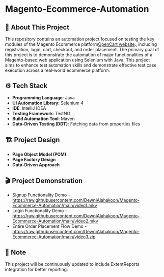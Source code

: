 # Magento-Ecommerce-Automation

## 📌 About This Project

This repository contains an automation project focused on testing the key modules of the Magento Ecommerce platform[OpenCart website](https://magento.softwaretestingboard.com/)., including registration, login, cart, checkout, and order placement. The primary goal of this project is to demonstrate the automation of major functionalities of a Magento-based web application using Selenium with Java. This project aims to enhance test automation skills and demonstrate effective test case execution across a real-world ecommerce platform.

## ⚙️ Tech Stack
- **Programming Language**: Java
- **UI Automation Library**: Selenium 4
- **IDE**: IntelliJ IDEA
- **Testing Framework**: TestNG
- **Build Automation Tool**: Maven
- **Data-Driven Testing (DDT)**: Fetching data from properties files

## 🏗️ Project Design
- **Page Object Model (POM)**
- **Page Factory Design**
- **Data-Driven Approach**


## 🎬 Project Demonstration

- Signup Functionality Demo - https://raw.githubusercontent.com/DewniAlahakoon/Magento-Ecommerce-Automation/main/video1.mkv
- Login Functionality Demo -  https://raw.githubusercontent.com/DewniAlahakoon/Magento-Ecommerce-Automation/main/video2.mkv
- Entire Order Placement Flow Demo - https://raw.githubusercontent.com/DewniAlahakoon/Magento-Ecommerce-Automation/main/video3.zip

## 📝 Note
This project will be continuously updated to include ExtentReports integration for better reporting.
